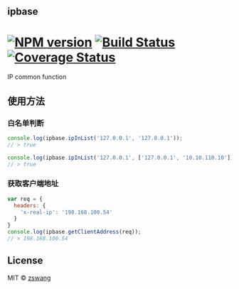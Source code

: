 ipbase
-----------

# [![NPM version][npm-image]][npm-url] [![Build Status][travis-image]][travis-url] [![Coverage Status][coverage-image]][coverage-url]

IP common function

## 使用方法

### 白名单判断

```js
console.log(ipbase.ipInList('127.0.0.1', '127.0.0.1'));
// > true

console.log(ipbase.ipInList('127.0.0.1', ['127.0.0.1', '10.10.110.10']));
// > true
```

### 获取客户端地址

```js
var req = {
  headers: {
    'x-real-ip': '198.168.100.54'
  }
}
console.log(ipbase.getClientAddress(req));
// > 198.168.100.54
```

## License

MIT © [zswang](http://weibo.com/zswang)

[npm-url]: https://npmjs.org/package/ipbase
[npm-image]: https://badge.fury.io/js/ipbase.svg
[travis-url]: https://travis-ci.org/zswang/ipbase
[travis-image]: https://travis-ci.org/zswang/ipbase.svg?branch=master
[coverage-url]: https://coveralls.io/github/zswang/ipbase?branch=master
[coverage-image]: https://coveralls.io/repos/zswang/ipbase/badge.svg?branch=master&service=github